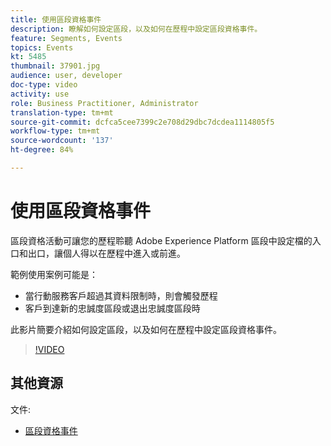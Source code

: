 ```yaml
---
title: 使用區段資格事件
description: 瞭解如何設定區段，以及如何在歷程中設定區段資格事件。
feature: Segments, Events
topics: Events
kt: 5485
thumbnail: 37901.jpg
audience: user, developer
doc-type: video
activity: use
role: Business Practitioner, Administrator
translation-type: tm+mt
source-git-commit: dcfca5cee7399c2e708d29dbc7dcdea1114805f5
workflow-type: tm+mt
source-wordcount: '137'
ht-degree: 84%

---
```



# 使用區段資格事件

區段資格活動可讓您的歷程聆聽 Adobe Experience Platform 區段中設定檔的入口和出口，讓個人得以在歷程中進入或前進。

範例使用案例可能是：

* 當行動服務客戶超過其資料限制時，則會觸發歷程
* 客戶到達新的忠誠度區段或退出忠誠度區段時

此影片簡要介紹如何設定區段，以及如何在歷程中設定區段資格事件。

>[!VIDEO](https://video.tv.adobe.com/v/37901?quality=12)

## 其他資源

文件:

* [區段資格事件](https://docs.adobe.com/content/help/zh-Hant/journeys/using/building-journeys/about-journey-building/events-activities/segment-qualification-events.html)
